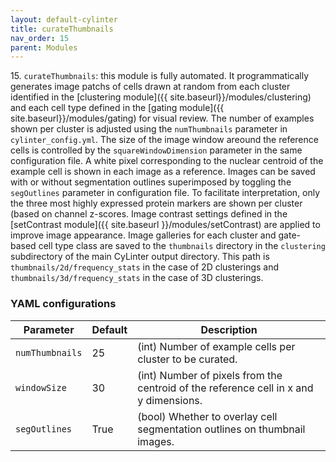```yaml
---
layout: default-cylinter
title: curateThumbnails
nav_order: 15
parent: Modules
---
```


15\. `curateThumbnails`: this module is fully automated. It programmatically generates image patchs of cells drawn at random from each cluster identified in the [clustering module]({{ site.baseurl}}/modules/clustering) and each cell type defined in the [gating module]({{ site.baseurl}}/modules/gating) for visual review. The number of examples shown per cluster is adjusted using the `numThumbnails` parameter in `cylinter_config.yml`. The size of the image window areound the reference cells is controlled by the `squareWindowDimension` parameter in the same configuration file. A white pixel corresponding to the nuclear centroid of the example cell is shown in each image as a reference. Images can be saved with or without segmentation outlines superimposed by toggling the `segOutlines` parameter in configuration file. To facilitate interpretation, only the three most highly expressed protein markers are shown per cluster (based on channel z-scores. Image contrast settings defined in the [setContrast module]({{ site.baseurl }}/modules/setContrast) are applied to improve image appearance. Image galleries for each cluster and gate-based cell type class are saved to the `thumbnails` directory in the `clustering` subdirectory of the main CyLinter output directory. This path is `thumbnails/2d/frequency_stats` in the case of 2D clusterings and `thumbnails/3d/frequency_stats` in the case of 3D clusterings.

### YAML configurations

| Parameter | Default | Description |
| --- | --- | --- |
| `numThumbnails` | 25 | (int) Number of example cells per cluster to be curated. |
| `windowSize` | 30 | (int) Number of pixels from the centroid of the reference cell in x and y dimensions. |
| `segOutlines` | True | (bool) Whether to overlay cell segmentation outlines on thumbnail images. |

